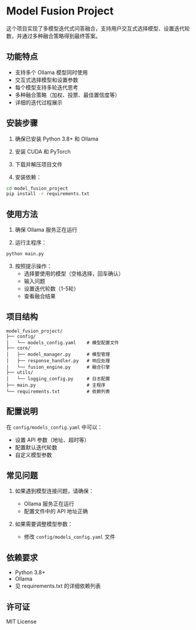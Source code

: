 # Model Fusion Project

这个项目实现了多模型迭代式问答融合，支持用户交互式选择模型、设置迭代轮数，并通过多种融合策略得到最终答案。

## 功能特点

- 支持多个 Ollama 模型同时使用
- 交互式选择模型和设置参数
- 每个模型支持多轮迭代思考
- 多种融合策略（加权、投票、最佳置信度等）
- 详细的迭代过程展示

## 安装步骤

1. 确保已安装 Python 3.8+ 和 Ollama

2. 安装 CUDA 和 PyTorch

3. 下载并解压项目文件

4. 安装依赖：
```bash
cd model_fusion_project
pip install -r requirements.txt
```

## 使用方法

1. 确保 Ollama 服务正在运行

2. 运行主程序：
```bash
python main.py
```

3. 按照提示操作：
   - 选择要使用的模型（空格选择，回车确认）
   - 输入问题
   - 设置迭代轮数（1-5轮）
   - 查看融合结果

## 项目结构

```
model_fusion_project/
├── config/
│   └── models_config.yaml    # 模型配置文件
├── core/
│   ├── model_manager.py      # 模型管理
│   ├── response_handler.py   # 响应处理
│   └── fusion_engine.py      # 融合引擎
├── utils/
│   └── logging_config.py     # 日志配置
├── main.py                   # 主程序
└── requirements.txt          # 依赖列表
```

## 配置说明

在 `config/models_config.yaml` 中可以：
- 设置 API 参数（地址、超时等）
- 配置默认迭代轮数
- 自定义模型参数

## 常见问题

1. 如果遇到模型连接问题，请确保：
   - Ollama 服务正在运行
   - 配置文件中的 API 地址正确

2. 如果需要调整模型参数：
   - 修改 `config/models_config.yaml` 文件

## 依赖要求

- Python 3.8+
- Ollama
- 见 requirements.txt 的详细依赖列表

## 许可证

MIT License